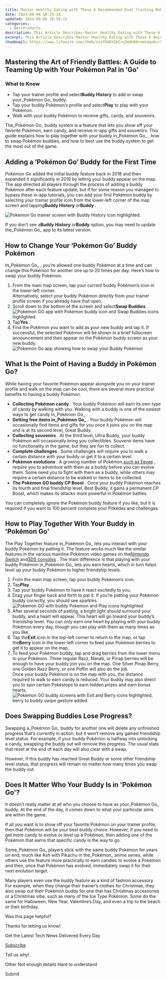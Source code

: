 ```yaml
---
title: Master Healthy Eating with These 6 Recommended Diet Tracking Mobile Apps
date: 2024-08-04 18:29:24
updated: 2024-08-06 10:50:13
categories:
  - BestProducts
description: This Article Describes Master Healthy Eating with These 6 Recommended Diet Tracking Mobile Apps
excerpt: This Article Describes Master Healthy Eating with These 6 Recommended Diet Tracking Mobile Apps
thumbnail: https://www.lifewire.com/thmb/ssjFDGBtGkIru2mQhB9rmek4qo8=/540x405/filters:no_upscale():max_bytes(150000):strip_icc():format(webp)/GettyImages-598079017-5b4b43c146e0fb005bad4f5d.jpg
---
```


## Mastering the Art of Friendly Battles: A Guide to Teaming Up with Your Pokémon Pal in 'Go'
### What to Know

* Tap your trainer profile and select**Buddy History** to add or swap your_Pokémon Go_ buddy.
* Tap your buddy Pokémon’s profile and select**Play** to play with your Pokémon.
* Walk with your buddy Pokémon to receive gifts, candy, and souvenirs.

 The_Pokémon Go_ buddy system is a feature that lets you show off your favorite Pokémon, earn candy, and receive in-app gifts and souvenirs. This guide explains how to play together with your buddy in_Pokémon Go_ , how to swap Pokémon buddies, and how to best use the buddy system to get the most out of the game.

## Adding a ‘Pokémon Go’ Buddy for the First Time

_Pokémon Go_ added the initial buddy feature back in 2018 and then expanded it significantly in 2019 by letting your buddy appear on the map. The app directed all players through the process of adding a buddy Pokémon after each feature update, but if for some reason you managed to bypass these in-app tutorials, you can add your first Pokémon buddy by selecting your trainer profile icon from the lower-left corner of the map screen and tapping**Buddy History** or**Buddy** .

![Pokemon Go trainer screen with Buddy History icon highlighted.](https://www.lifewire.com/thmb/BdiPfIa8oWBYka7UEwDkhYUEZlU=/1500x0/filters:no_upscale():max_bytes(150000):strip_icc():format(webp)/Buddy-icon-in-Pokemon-Go-0b51206346d144a0b55dda8d337fcc18.jpg)

 If you don’t see a**Buddy History** or**Buddy** option, you may need to update the_Pokémon Go_ app to its latest version.

## How to Change Your ‘Pokémon Go’ Buddy Pokémon

 In_Pokémon Go_ , you’re allowed one buddy Pokémon at a time and can change this Pokémon for another one up to 20 times per day. Here’s how to swap your buddy Pokémon.  

1. From the main map screen, tap your current buddy Pokémon’s icon in the lower-left corner.  
 Alternatively, select your buddy Pokémon directly from your trainer profile screen if you already have that open.
2. Scroll down to the bottom of the screen and select**Swap Buddies** .  
![Pokemon GO app with Pokemon buddy icon and Swap Buddies icons highlighted.](https://www.lifewire.com/thmb/6eTmPPyKyA71qCXG--scAbBsXPo=/1500x0/filters:no_upscale():max_bytes(150000):strip_icc():format(webp)/Swap-Buddy-1b1fab1572ac45a599c81931d34db597.jpg)
3. Tap**Yes** .
4. Find the Pokémon you want to add as your new buddy and tap it. If successful, the selected Pokémon will be shown in a brief fullscreen announcement and then appear on the Pokémon buddy screen as your new buddy.  
![Pokemon Go app showing how to swap your Buddy Pokémon](https://www.lifewire.com/thmb/BoGpxHgNU6FVRwfj_E4L0CrpefQ=/1500x0/filters:no_upscale():max_bytes(150000):strip_icc():format(webp)/how-to-play-with-your-buddy-in-pokemon-go-02-e064b240ebdf48fa89583f0851d42bcd.jpg)

## What Is the Point of Having a Buddy in Pokémon Go?

 While having your favorite Pokémon appear alongside you on your trainer profile and walk on the map can be cool, there are several more practical benefits to having a buddy Pokémon.

* **Collecting Pokémon candy** . Your buddy Pokémon will earn its own type of candy by walking with you. Walking with a buddy is one of the easiest ways to get candy in_Pokémon Go_ .
* **Getting free items in_Pokémon Go_**  . Your buddy Pokémon will occasionally find items and gifts for you once it joins you on the map and is at its second level, Great Buddy.
* **Collecting souvenirs** . At the third level, Ultra Buddy, your buddy Pokémon will occasionally bring you collectibles. Souvenir items have no functionality in the game, but they are fun to collect.
* **Complete challenges** . Some challenges will require you to walk a certain distance with your buddy or get it to a certain level.
* **Pokémon evolutions** . A growing number of Pokémon,[such as Eevee](https://www.lifewire.com/how-to-evolve-eevee-pokemon-go-4689089) , require you to adventure with them as a buddy before you can evolve them. Some need you to fight with them as a buddy, while others may require a certain distance to be walked or items to be collected.
* **The Pokémon GO buddy CP Boost** . Once your buddy Pokémon reaches its fourth and final friendship level, Best Buddy, it gains a permanent CP Boost, which makes its attacks more powerful in Pokémon battles.

 You can completely ignore the Pokémon buddy feature if you like, but it is required if you want to 100 percent complete your Pokédex and challenges.

## How to Play Together With Your Buddy in 'Pokémon Go'

 The Play Together feature in_Pokémon Go_ lets you interact with your buddy Pokémon by patting it. The feature works much like the similar features in the various mainline Pokémon video games on the[Nintendo Switch](https://www.lifewire.com/what-is-the-nintendo-switch-4148184) and[3DS consoles](https://www.lifewire.com/nintendo-3ds-overview-1126249) . The main difference is that playing with your buddy Pokémon in_Pokémon Go_ lets you earn hearts, which in turn helps level up your buddy Pokémon to higher friendship levels.  

1. From the main map screen, tap your buddy Pokémon’s icon.
2. Tap**Play** .
3. Tap your buddy Pokémon to have it react excitedly to you.
4. Drag your finger back and forth to pat it. If you’re patting your Pokémon buddy correctly, you should see sparkles.  
![Pokemon GO with buddy Pokemon and Play icons highlighted](https://www.lifewire.com/thmb/ZJo8o9TObp3SUocJtYPzmQ-r3VA=/1500x0/filters:no_upscale():max_bytes(150000):strip_icc():format(webp)/Play-with-buddy-Pokemon-5d81ad40271c49dba320d76c94d2ae10.jpg)
5. After several seconds of patting, a bright light should surround your buddy, and a heart will appear. This heart will go toward your buddy’s friendship level. You can only earn one heart by playing with your buddy Pokémon every day, though you can play with them as many times as you like.
6. Tap the**Exit** icon in the top-left corner to return to the map, or tap the**Berry** icon in the lower-left corner to feed your Pokémon berries to get it to appear on the map.
7. To feed your Pokémon buddy, tap and drag berries from the lower menu to your Pokémon. Three regular Razz, Nanab, or Pinap berries will be enough to have your buddy join you on the map. One Silver Pinap Berry, one Golden Razz Berry, or one Poffin will also do the job.  
 Once your buddy Pokémon is on the map with you, the distance required to walk to earn candy is reduced. Your buddy may also direct you to spin certain Pokéstops to earn hidden prizes and earn bonus hearts.  
![Pokemon GO buddy screens with Exit and Berry icons highlighted, berry to buddy swipe gesture added.](https://www.lifewire.com/thmb/7fPUcRq4cguvQ2HkO9UqgBsgHUU=/1500x0/filters:no_upscale():max_bytes(150000):strip_icc():format(webp)/Feeding-buddy-Pokemon-664324e020424c63a8b97f9500ce6a11.jpg)

## Does Swapping Buddies Lose Progress?

 Swapping a_Pokémon Go_ buddy for another one will delete any unfinished progress that’s currently in action, but it won’t remove any gained friendship level status. For example, if your buddy Pokémon is halfway into unlocking a candy, swapping the buddy out will remove this progress. The usual stats that reset at the end of each day will also clear with a swap.

 However, if this buddy has reached Great Buddy or some other friendship level status, that progress will remain no matter how many times you swap the buddy out.

## Does It Matter Who Your Buddy Is in 'Pokémon Go'?

 It doesn’t really matter at all who you choose to have as your_Pokémon Go_ buddy. At the end of the day, it comes down to what your particular aims are within the game.

 If all you want is to show off your favorite Pokémon on your trainer profile, then that Pokémon will be your best buddy choice. However, if you need to get more candy to evolve or level up a Pokémon, then adding one of the Pokémon that earns that specific candy is the way to go.

 Some_Pokémon Go_ players stick with the same buddy Pokémon for years on end, much like Ash with Pikachu in the_Pokémon_ anime series, while others use the feature more practically to earn candies to evolve a Pokémon and then, once that Pokémon has evolved, immediately swap it for their next evolution target.

 Many players even use the buddy feature as a kind of fashion accessory. For example, when they change their trainer’s clothes for Christmas, they also swap out their Pokémon buddy for one that has Christmas accessories or a Christmas vibe, such as many of the Ice Type Pokémon. Some do the same for Halloween, New Year, Valentine’s Day, and even a trip to the beach or their birthday.  

Was this page helpful?

Thanks for letting us know!

 Get the Latest Tech News Delivered Every Day

[Subscribe](https://www.lifewire.com/#)

Tell us why!

 Other  Not enough details  Hard to understand

 Submit

<ins class="adsbygoogle"
     style="display:block"
     data-ad-format="autorelaxed"
     data-ad-client="ca-pub-7571918770474297"
     data-ad-slot="1223367746"></ins>



<ins class="adsbygoogle"
     style="display:block"
     data-ad-client="ca-pub-7571918770474297"
     data-ad-slot="8358498916"
     data-ad-format="auto"
     data-full-width-responsive="true"></ins>
